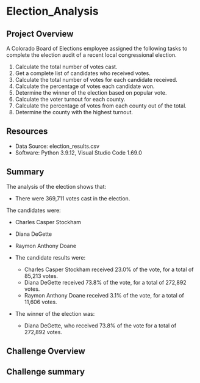 # Election_Analysis


## Project Overview

A Colorado Board of Elections employee assigned the following tasks to complete the election audit of a recent local congressional election.

1. Calculate the total number of votes cast.
2. Get a complete list of candidates who received votes.
3. Calculate the total number of votes for each candidate received. 
4. Calculate the percentage of votes each candidate won.
5. Determine the winner of the election based on popular vote.
6. Calculate the voter turnout for each county.
7. Calculate the percentage of votes from each county out of the total.
8. Determine the county with the highest turnout.

## Resources
- Data Source: election_results.csv
- Software: Python 3.9.12, Visual Studio Code 1.69.0

## Summary
The analysis of the election shows that:

- There were 369,711 votes cast in the election.

The candidates were:
 - Charles Casper Stockham
 - Diana DeGette
 - Raymon Anthony Doane

- The candidate results were:
    - Charles Casper Stockham received 23.0% of the vote, for a total of  85,213 votes.
    - Diana DeGette received 73.8% of the vote, for a total of 272,892 votes.
    - Raymon Anthony Doane received 3.1% of the vote, for a total of 11,606 votes.

- The winner of the election was:
    - Diana DeGette, who received 73.8% of the vote for a total of 272,892 votes.

## Challenge Overview


## Challenge summary
